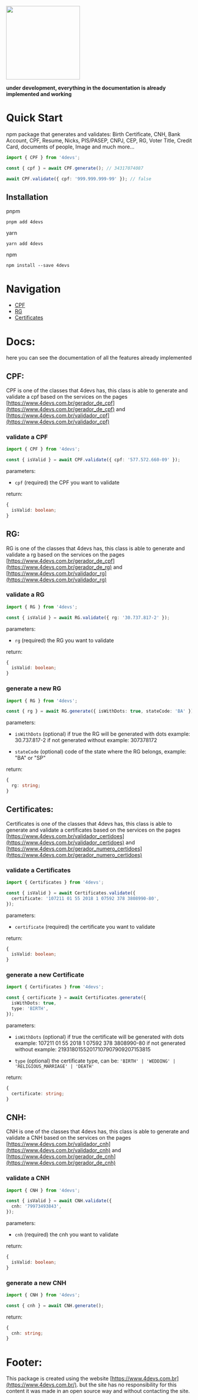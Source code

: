[<img src="https://user-images.githubusercontent.com/72868196/159564161-7a74f05f-c97e-4d11-839e-ab772af687aa.png" width="200px">](https://www.npmjs.com/package/4devs)

**under development, everything in the documentation is already implemented and working**

# Quick Start

npm package that generates and validates: Birth Certificate, CNH, Bank Account, CPF, Resume, Nicks, PIS/PASEP, CNPJ, CEP, RG, Voter Title, Credit Card, documents of people, Image and much more...

```ts
import { CPF } from '4devs';

const { cpf } = await CPF.generate(); // 34317074087

await CPF.validate({ cpf: '999.999.999-99' }); // false
```

## Installation

pnpm

```shell
pnpm add 4devs
```

yarn

```shell
yarn add 4devs
```

npm

```shell
npm install --save 4devs
```

# Navigation

- [CPF](#cpf)
- [RG](#rg)
- [Certificates](#certificates)

# Docs:

here you can see the documentation of all the features already implemented

## CPF:

CPF is one of the classes that 4devs has, this class is able to generate and validate a cpf based on the services on the pages [https://www.4devs.com.br/gerador_de_cpf](https://www.4devs.com.br/gerador_de_cpf) and [https://www.4devs.com.br/validador_cpf](https://www.4devs.com.br/validador_cpf)

### validate a CPF

```ts
import { CPF } from '4devs';

const { isValid } = await CPF.validate({ cpf: '577.572.660-09' });
```

parameters:

- `cpf` (required) the CPF you want to validate

return:

```ts
{
  isValid: boolean;
}
```

## RG:

RG is one of the classes that 4devs has, this class is able to generate and validate a rg based on the services on the pages [https://www.4devs.com.br/gerador_de_cpf](https://www.4devs.com.br/gerador_de_rg) and [https://www.4devs.com.br/validador_rg](https://www.4devs.com.br/validador_rg)

### validate a RG

```ts
import { RG } from '4devs';

const { isValid } = await RG.validate({ rg: '30.737.817-2' });
```

parameters:

- `rg` (required) the RG you want to validate

return:

```ts
{
  isValid: boolean;
}
```

### generate a new RG

```ts
import { RG } from '4devs';

const { rg } = await RG.generate({ isWithDots: true, stateCode: 'BA' });
```

parameters:

- `isWithDots` (optional) if true the RG will be generated with dots example: 30.737.817-2 if not generated without example: 307378172

- `stateCode` (optional) code of the state where the RG belongs, example: "BA" or "SP"

return:

```ts
{
  rg: string;
}
```

## Certificates:

Certificates is one of the classes that 4devs has, this class is able to generate and validate a certificates based on the services on the pages [https://www.4devs.com.br/validador_certidoes](https://www.4devs.com.br/validador_certidoes) and [https://www.4devs.com.br/gerador_numero_certidoes](https://www.4devs.com.br/gerador_numero_certidoes)

### validate a Certificates

```ts
import { Certificates } from '4devs';

const { isValid } = await Certificates.validate({
  certificate: '107211 01 55 2018 1 07592 378 3808990-80',
});
```

parameters:

- `certificate` (required) the certificate you want to validate

return:

```ts
{
  isValid: boolean;
}
```

### generate a new Certificate

```ts
import { Certificates } from '4devs';

const { certificate } = await Certificates.generate({
  isWithDots: true,
  type: 'BIRTH',
});
```

parameters:

- `isWithDots` (optional) if true the certificate will be generated with dots example: 107211 01 55 2018 1 07592 378 3808990-80 if not generated without example: 21931801552017107907909207153815

- `type` (optional) the certificate type, can be: `'BIRTH' | 'WEDDING' | 'RELIGIOUS_MARRIAGE' | 'DEATH'`

return:

```ts
{
  certificate: string;
}
```

## CNH:

CNH is one of the classes that 4devs has, this class is able to generate and validate a CNH based on the services on the pages [https://www.4devs.com.br/validador_cnh](https://www.4devs.com.br/validador_cnh) and [https://www.4devs.com.br/gerador_de_cnh](https://www.4devs.com.br/gerador_de_cnh)

### validate a CNH

```ts
import { CNH } from '4devs';

const { isValid } = await CNH.validate({
  cnh: '79973493843',
});
```

parameters:

- `cnh` (required) the cnh you want to validate

return:

```ts
{
  isValid: boolean;
}
```

### generate a new CNH

```ts
import { CNH } from '4devs';

const { cnh } = await CNH.generate();
```

return:

```ts
{
  cnh: string;
}
```

# Footer:

This package is created using the website [https://www.4devs.com.br](https://www.4devs.com.br/). but the site has no responsibility for this content it was made in an open source way and without contacting the site.
